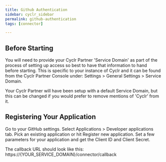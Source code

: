 ```yaml
---
title: Github Authentication
sidebar: cyclr_sidebar
permalink: github-authentication
tags: [connector]

---
```


## Before Starting

You will need to provide your Cyclr Partner 'Service Domain' as part of the process of setting up access so best to have that information to hand before starting. This is specific to your instance of Cyclr and it can be found from the Cyclr Partner Console under:
Settings > General Settings > Service Domain.

Your Cyclr Partner will have been setup with a default Service Domain, but this can be changed if you would prefer to remove mentions of 'Cyclr' from it.
  
## Registering Your Application

Go to your GitHub settings.
Select Applications > Developer applications tab.
Pick an existing application or hit Register new application.
Set a few parameters for your application and get the Client ID and Client Secret.

The callback URL should look like this:  https://{YOUR_SERVICE_DOMAIN}/connector/callback




